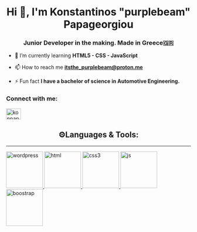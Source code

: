 


<h1 align="center">Hi 👋, I'm Konstantinos "purplebeam" Papageorgiou</h1>
<h3 align="center">Junior Developer in the making. Made in Greece🇬🇷</h3>

- 🌱 I’m currently learning **HTML5 - CSS - JavaScript**

- 📫 How to reach me **itsthe_purplebeam@proton.me**

- ⚡ Fun fact **I have a bachelor of science in Automotive Engineering.**

<h3 align="left">Connect with me:</h3>
<p align="left">
<a href="https://linkedin.com/in/konpapageorgiou" target="blank"><img align="center" src="https://raw.githubusercontent.com/rahuldkjain/github-profile-readme-generator/master/src/images/icons/Social/linked-in-alt.svg" alt="konpapageorgiou" height="30" width="40" /></a>
</p>

<h2 align="center"> ⚙️Languages & Tools:</h2>

---

<p align="left"> <a href="https://www.wordpress.com/" target="_blank" rel="noreferrer"> <img src="https://cdn.jsdelivr.net/gh/devicons/devicon/icons/wordpress/wordpress-original.svg" alt="wordpress" width="100" height="100"/> </a><a href="https://www.w3schools.com/html/" target="_blank" rel="noreferrer"> <img src="https://cdn.jsdelivr.net/gh/devicons/devicon/icons/html5/html5-original.svg" alt="html" width="100" height="100"/> </a><a href="https://www.w3schools.com/css/" target="_blank" rel="noreferrer"> <img src="https://cdn.jsdelivr.net/gh/devicons/devicon/icons/css3/css3-original.svg" alt="css3" width="100" height="100"/> </a><a href="https://www.w3schools.com/js/" target="_blank" rel="noreferrer"> <img src="https://cdn.jsdelivr.net/gh/devicons/devicon/icons/javascript/javascript-original.svg" alt="js" width="100" height="100"/></a><a href="https://www.w3schools.com/bootstrap/" target="_blank" rel="noreferrer"> <img src="https://cdn.jsdelivr.net/gh/devicons/devicon/icons/bootstrap/bootstrap-original-wordmark.svg" alt="boostrap" width="100" height="100"/></a>
 
